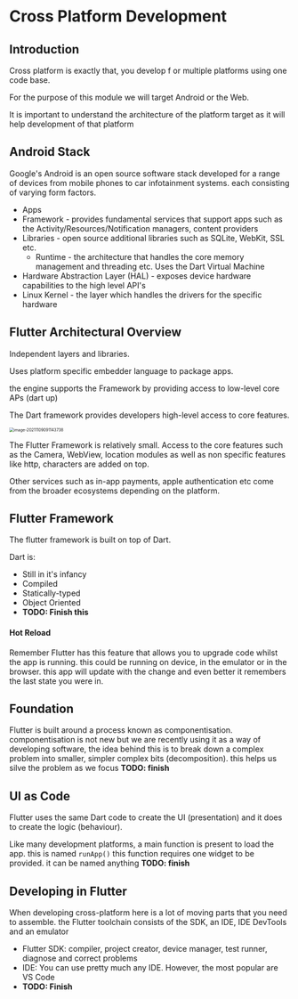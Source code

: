 # Cross Platform Development

## Introduction

Cross platform is exactly that, you develop f or multiple platforms using one code base.

For the purpose of this module we will target Android or the Web.

It is important to understand the architecture of the platform target as it will help development of that platform

## Android Stack

Google's Android is an open source software stack developed for a range of devices from mobile phones to car infotainment systems. each consisting of varying form factors.

- Apps
- Framework - provides fundamental services that support apps such as the Activity/Resources/Notification managers, content providers
- Libraries - open source additional libraries such as SQLite, WebKit, SSL etc.
  - Runtime - the architecture that handles the core memory management and threading etc. Uses the Dart Virtual Machine
- Hardware Abstraction Layer (HAL) - exposes device hardware capabilities to the high level API's
- Linux Kernel - the layer which handles the drivers for the specific hardware

## Flutter Architectural Overview

Independent layers and libraries.

Uses platform specific embedder language to package apps.

the engine supports the Framework by providing access to low-level core APs (dart up)

The Dart framework provides developers high-level access to core features.

<img src="C:\Users\jackj\AppData\Roaming\Typora\typora-user-images\image-20211109091143738.png" alt="image-20211109091143738" style="zoom:50%;" />

The Flutter Framework is relatively small. Access to the core features such as the Camera, WebView, location modules as well as non specific features like http, characters are added on top.

Other services such as in-app payments, apple authentication etc come from the broader ecosystems depending on the platform.

## Flutter Framework

The flutter framework is built on top of Dart.

Dart is:

- Still in it's infancy
- Compiled
- Statically-typed
- Object Oriented
- **TODO: Finish this**

#### Hot Reload

Remember Flutter has this feature that allows you to upgrade code whilst the app is running. this could be running on device, in the emulator or in the browser. this app will update with the change and even better it remembers the last state you were in.

## Foundation

Flutter is built around a process known as componentisation. componentisation is not new but we are recently using it as a way of developing software, the idea behind this is to break down a complex problem into smaller, simpler complex bits (decomposition). this helps us silve the problem as we focus **TODO: finish**

## UI as Code

Flutter uses the same Dart code to create the UI (presentation) and it does to create the logic (behaviour).

Like many development platforms, a main function is present to load the app. this is named `runApp()` this function requires one widget to be provided. it can be named anything **TODO: finish**

## Developing in Flutter

When developing cross-platform here is a lot of moving parts that you need to assemble. the Flutter toolchain consists of the SDK, an IDE, IDE DevTools and an emulator

- Flutter SDK: compiler, project creator, device manager, test runner, diagnose and correct problems
- IDE: You can use pretty much any IDE. However, the most popular are VS Code
- **TODO: Finish**
